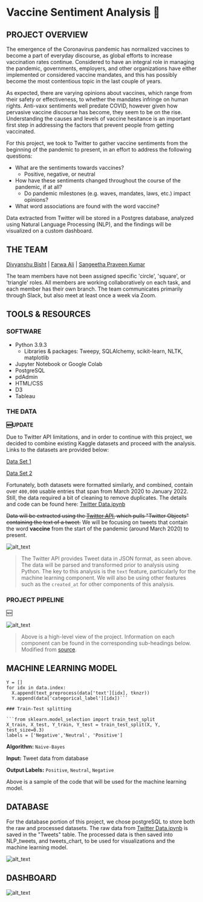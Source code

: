 # Vaccine Sentiment Analysis 💉

## PROJECT OVERVIEW

The emergence of the Coronavirus pandemic has normalized vaccines to become a part of everyday discourse, as global efforts to increase vaccination rates continue. Considered to have an integral role in managing the pandemic, governments, employers, and other organizations have either implemented or considered vaccine mandates, and this has possibly become the most contentious topic in the last couple of years.

As expected, there are varying opinions about vaccines, which range from their safety or effectiveness, to whether the mandates infringe on human rights. Anti-vaxx sentiments well predate COVID, however given how pervasive vaccine discourse has become, they seem to be on the rise. Understanding the causes and levels of vaccine hesitance is an important first step in addressing the factors that prevent people from getting vaccinated.

For this project, we took to Twitter to gather vaccine sentiments from the beginning of the pandemic to present, in an effort to address the following questions:

* What are the sentiments towards vaccines?
  * Positive, negative, or neutral
* How have these sentiments changed throughout the course of the pandemic, if at all?
  * Do pandemic milestones (e.g. waves, mandates, laws, etc.) impact opinions? 
* What word associations are found with the word vaccine?

Data extracted from Twitter will be stored in a Postgres database, analyzed using Natural Language Processing (NLP), and the findings will be visualized on a custom dashboard.

## THE TEAM

[Divyanshu Bisht](https://github.com/div1085) | [Farwa Ali](https://github.com/farwaali08) | [Sangeetha Praveen Kumar](https://github.com/praveen240881)

The team members have not been assigned specific 'circle', 'square', or 'triangle' roles. All members are working collaboratively on each task, and each member has their own branch. The team communicates primarily through Slack, but also meet at least once a week via Zoom.

## TOOLS & RESOURCES

### SOFTWARE

* Python 3.9.3
  * Libraries & packages: Tweepy, SQLAlchemy, scikit-learn, NLTK, matplotlib
* Jupyter Notebook or Google Colab
* PostgreSQL 
* pdAdmin
* HTML/CSS
* D3
* Tableau

### THE DATA

**:new:UPDATE** 

Due to Twitter API limitations, and in order to continue with this project, we decided to combine existing Kaggle datasets and proceed with the analysis. Links to the datasets are provided below:

[Data Set 1](https://www.kaggle.com/gpreda/all-covid19-vaccines-tweets?select=vaccination_all_tweets.csv)

[Data Set 2](https://www.kaggle.com/kaushiksuresh147/covidvaccine-tweets)

Fortunately, both datasets were formatted similarly, and combined, contain over `400,000` usable entries that span from March 2020 to January 2022. Still, the data required a bit of cleaning to remove duplicates. The details and code can be found here: [Twitter Data.ipynb](https://github.com/Group-5-Final-Project/Final-Project/blob/602bb543cc603b79eb2f4a06d4dd8a82b9bcb2ab/Twitter%20Data.ipynb)

~~Data will be extracted using the [Twitter API](https://developer.twitter.com/en), which pulls "Twitter Objects" containing the text of a tweet.~~ We will be focusing on tweets that contain the word **vaccine** from the start of the pandemic (around March 2020) to present.

![alt_text](https://user-images.githubusercontent.com/89050277/149606858-8295d3f2-ab25-45bc-bf8e-df773f423473.jpg)
 
 > The Twitter API provides Tweet data in JSON format, as seen above. The data will be parsed and transformed prior to analysis using Python. The key to this analysis is the `text` feature, particularly for the machine learning component. We will also be using other features such as the `created_at` for other components of this analysis.


### PROJECT PIPELINE

:new:

![alt_text](https://user-images.githubusercontent.com/89050277/150654177-e4eac62d-9f36-4732-a4ad-493b5069a825.jpg)

> Above is a high-level view of the project. Information on each component can be found in the corresponding sub-headings below.
> Modified from [source](https://www.splunk.com/en_us/blog/it/sentiment-analysis-of-tweets-using-apache-pulsar.html).
 

## MACHINE LEARNING MODEL

```X = []
Y = []
for idx in data.index:
  X.append(text_preprocess(data['text'][idx], tknzr))
  Y.append(data['categorical_label'][idx])```
  
### Train-Test splitting

```from sklearn.model_selection import train_test_split
X_train, X_test, Y_train, Y_test = train_test_split(X, Y, test_size=0.3)
labels = ['Negative','Neutral', 'Positive']
```

**Algorithm:** `Naive-Bayes`

**Input:** Tweet data from database

**Output Labels:** `Positive`, `Neutral`, `Negative`

Above is a sample of the code that will be used for the machine learning model. 

## DATABASE

For the database portion of this project, we chose postgreSQL to store both the raw and processed datasets. The raw data from [Twitter Data.ipynb](https://github.com/Group-5-Final-Project/Final-Project/blob/602bb543cc603b79eb2f4a06d4dd8a82b9bcb2ab/Twitter%20Data.ipynb) is saved in the "Tweets" table. The processed data is then saved into NLP_tweets, and tweets_chart, to be used for visualizations and the machine learning model.

![alt_text](https://user-images.githubusercontent.com/89050277/150657291-0e4b36b8-48e9-4b76-a39c-f7217b250405.jpg)


## DASHBOARD

![alt_text](https://user-images.githubusercontent.com/89050277/149342404-364b67d3-54ff-4646-af82-28fee2670027.jpg)
